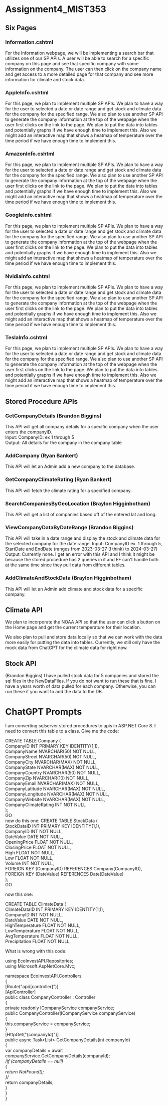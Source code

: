 # Assignment4_MIST353

## Six Pages

### Information.cshtml

For the Information webpage, we will be implementing a search bar that utilizes one of our SP APIs. A user will be able to search for a specific company on this page and see that specific company with some information on the company. The user can then click on the company name and get access to a more detailed page for that company and see more information for climate and stock data.

### AppleInfo.cshtml

For this page, we plan to implement multiple SP APIs. We plan to have a way for the user to selected a date or date range and get stock and climate data for the company for the specified range. We also plan to use another SP API to generate the company information at the top of the webpage when the user first clicks on the link to the page. We plan to put the data into tables and potentially graphs if we have enough time to implement this. Also we might add an interactive map that shows a heatmap of temperature over the time period if we have enough time to implement this.

### AmazonInfo.cshtml

For this page, we plan to implement multiple SP APIs. We plan to have a way for the user to selected a date or date range and get stock and climate data for the company for the specified range. We also plan to use another SP API to generate the company information at the top of the webpage when the user first clicks on the link to the page. We plan to put the data into tables and potentially graphs if we have enough time to implement this. Also we might add an interactive map that shows a heatmap of temperature over the time period if we have enough time to implement this.

### GoogleInfo.cshtml

For this page, we plan to implement multiple SP APIs. We plan to have a way for the user to selected a date or date range and get stock and climate data for the company for the specified range. We also plan to use another SP API to generate the company information at the top of the webpage when the user first clicks on the link to the page. We plan to put the data into tables and potentially graphs if we have enough time to implement this. Also we might add an interactive map that shows a heatmap of temperature over the time period if we have enough time to implement this.

### NvidiaInfo.cshtml

For this page, we plan to implement multiple SP APIs. We plan to have a way for the user to selected a date or date range and get stock and climate data for the company for the specified range. We also plan to use another SP API to generate the company information at the top of the webpage when the user first clicks on the link to the page. We plan to put the data into tables and potentially graphs if we have enough time to implement this. Also we might add an interactive map that shows a heatmap of temperature over the time period if we have enough time to implement this.

### TeslaInfo.cshtml

For this page, we plan to implement multiple SP APIs. We plan to have a way for the user to selected a date or date range and get stock and climate data for the company for the specified range. We also plan to use another SP API to generate the company information at the top of the webpage when the user first clicks on the link to the page. We plan to put the data into tables and potentially graphs if we have enough time to implement this. Also we might add an interactive map that shows a heatmap of temperature over the time period if we have enough time to implement this.


## Stored Procedure APIs

### GetCompanyDetails (Brandon Biggins)
This API will get all company details for a specific company when the user enters the companyID.  
Input: CompanyID: ex 1 through 5  
Output: All details for the company in the company table

### AddCompany (Ryan Bankert)

This API will let an Admin add a new company to the database.

### GetCompanyClimateRating (Ryan Bankert)

This API will fetch the climate rating for a specified company.

### SearchCompaniesByGeoLocation (Braylon Higginbotham)

This API will get a list of companies based off of the entered lat and long.

### ViewCompanyDataByDateRange (Brandon Biggins)
This API will take in a date range and display the stock and climate data for the selected company for the date range.
Input: CompanyID ex. 1 through 5, StartDate and EndDate (ranges from 2023-03-27 (I think) to 2024-03-27)
Output: Currently none. I get an error with this API and I think it might be because the stored procedure has 2 queries in it and EF can't handle both at the same time since they pull data from different tables.
### AddClimateAndStockData (Braylon Higginbotham)

This API will let an Admin add climate and stock data for a specific company.

## Climate API

We plan to incorporate the NOAA API so that the user can click a button on the Home page and get the current temperature for their location.

We also plan to pull and store data locally so that we can work with the data more easily for putting the data into tables. 
Currently, we still only have the mock data from ChatGPT for the climate data for right now.
## Stock API
(Brandon Biggins)
I have pulled stock data for 5 companies and stored the sql files in the NewDataFiles. If you do not want to run these that is fine. I have a years worth of data pulled for each company. Otherwise, you can run these if you want to add the data to the DB.

# ChatGPT Prompts
I am converting sqlserver stored procedures to apis in ASP.NET Core 8. I need to convert this table to a class. Give me the code:  

CREATE TABLE Company (  
    CompanyID INT PRIMARY KEY IDENTITY(1,1),  
    CompanyName NVARCHAR(50) NOT NULL,  
    CompanyStreet NVARCHAR(50) NOT NULL,  
    CompanyCity NVARCHAR(MAX) NOT NULL,  
    CompanyState NVARCHAR(MAX) NOT NULL,  
    CompanyCountry NVARCHAR(50) NOT NULL,  
    CompanyZip NVARCHAR(10) NOT NULL,  
    CompanyEmail NVARCHAR(MAX) NOT NULL,  
    CompanyLatitude NVARCHAR(MAX) NOT NULL,  
    CompanyLongitude NVARCHAR(MAX) NOT NULL,  
    CompanyWebsite NVARCHAR(MAX) NOT NULL,  
    CompanyClimateRating INT NOT NULL  
);  
GO    
now do this one: CREATE TABLE StockData (  
    StockDataID INT PRIMARY KEY IDENTITY(1,1),  
    CompanyID INT NOT NULL,  
    DateValue DATE NOT NULL,  
    OpeningPrice FLOAT NOT NULL,  
    ClosingPrice FLOAT NOT NULL,  
    High FLOAT NOT NULL,  
    Low FLOAT NOT NULL,  
    Volume INT NOT NULL,  
    FOREIGN KEY (CompanyID) REFERENCES Company(CompanyID),  
    FOREIGN KEY (DateValue) REFERENCES Date(DateValue)  
);  
GO    

now this one:  

CREATE TABLE ClimateData (  
    ClimateDataID INT PRIMARY KEY IDENTITY(1,1),  
    CompanyID INT NOT NULL,  
    DateValue DATE NOT NULL,  
    HighTemperature FLOAT NOT NULL,  
    LowTemperature FLOAT NOT NULL,  
    AvgTemperature FLOAT NOT NULL,  
    Precipitation FLOAT NOT NULL,    

What is wrong with this code:  

using EcoInvestAPI.Repositories;  
using Microsoft.AspNetCore.Mvc;  

namespace EcoInvestAPI.Controllers  
{  
    [Route("api/[controller]")]  
    [ApiController]  
    public class CompanyController : Controller  
    {  
        private readonly ICompanyService companyService;  
        public CompanyController(ICompanyService companyService)  
        {  
            this.companyService = companyService;  
        }  
        [HttpGet("{companyId}")]  
        public async Task<List<CompanyService>> GetCompanyDetails(int companyId)  
        {  
            var companyDetails = await companyService.GetCompanyDetails(companyId);  
            /*if (companyDetails == null)  
            {  
                return NotFound();  
            }*/  
            return companyDetails;  
        }  
    }  
}    
